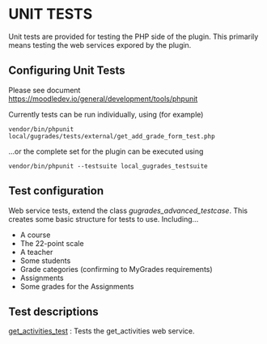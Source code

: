 # UNIT TESTS

Unit tests are provided for testing the PHP side of the plugin. This primarily means
testing the web services expored by the plugin.

## Configuring Unit Tests

Please see document https://moodledev.io/general/development/tools/phpunit

Currently tests can be run individually, using (for example)

    vendor/bin/phpunit local/gugrades/tests/external/get_add_grade_form_test.php

...or the complete set for the plugin can be executed using

    vendor/bin/phpunit --testsuite local_gugrades_testsuite

## Test configuration

Web service tests, extend the class *gugrades_advanced_testcase*. This creates some basic structure for
tests to use. Including...

* A course
* The 22-point scale
* A teacher
* Some students
* Grade categories (confirming to MyGrades requirements)
* Assignments
* Some grades for the Assignments

## Test descriptions

[get_activities_test](../tests/external/get_activities_test.php)
: Tests the get_activities web service.